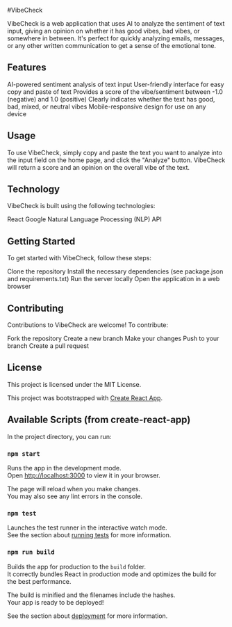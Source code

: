 #VibeCheck

VibeCheck is a web application that uses AI to analyze the sentiment of text input, giving an opinion on whether it has good vibes, bad vibes, or somewhere in between. It's perfect for quickly analyzing emails, messages, or any other written communication to get a sense of the emotional tone.

## Features
AI-powered sentiment analysis of text input
User-friendly interface for easy copy and paste of text
Provides a score of the vibe/sentiment between -1.0 (negative) and 1.0 (positive)
Clearly indicates whether the text has good, bad, mixed, or neutral vibes
Mobile-responsive design for use on any device

## Usage
To use VibeCheck, simply copy and paste the text you want to analyze into the input field on the home page, and click the "Analyze" button. VibeCheck will return a score and an opinion on the overall vibe of the text.

## Technology
VibeCheck is built using the following technologies:

React
Google Natural Language Processing (NLP) API

## Getting Started
To get started with VibeCheck, follow these steps:

Clone the repository
Install the necessary dependencies (see package.json and requirements.txt)
Run the server locally
Open the application in a web browser

## Contributing
Contributions to VibeCheck are welcome! To contribute:

Fork the repository
Create a new branch
Make your changes
Push to your branch
Create a pull request

## License
This project is licensed under the MIT License.

This project was bootstrapped with [Create React App](https://github.com/facebook/create-react-app).

## Available Scripts (from create-react-app)

In the project directory, you can run:

### `npm start`

Runs the app in the development mode.\
Open [http://localhost:3000](http://localhost:3000) to view it in your browser.

The page will reload when you make changes.\
You may also see any lint errors in the console.

### `npm test`

Launches the test runner in the interactive watch mode.\
See the section about [running tests](https://facebook.github.io/create-react-app/docs/running-tests) for more information.

### `npm run build`

Builds the app for production to the `build` folder.\
It correctly bundles React in production mode and optimizes the build for the best performance.

The build is minified and the filenames include the hashes.\
Your app is ready to be deployed!

See the section about [deployment](https://facebook.github.io/create-react-app/docs/deployment) for more information.
